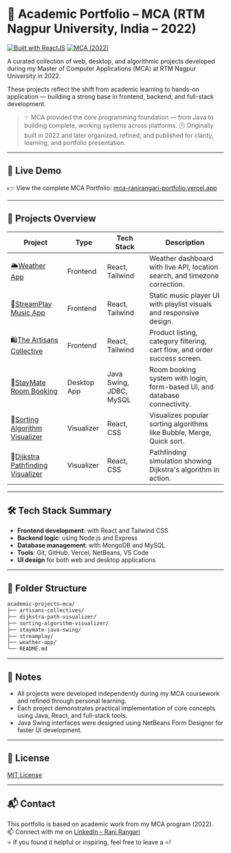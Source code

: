 # 💼 Academic Portfolio – MCA (RTM Nagpur University, India – 2022)  
[![Built with ReactJS](https://img.shields.io/badge/Built_with-ReactJS-61DAFB?logo=react&logoColor=white)](https://reactjs.org/)
[![MCA (2022)](https://img.shields.io/badge/MCA_(2022)-RTM_Nagpur_University,_India-blue)](https://www.nagpuruniversity.ac.in/)


A curated collection of web, desktop, and algorithmic projects developed during my Master of Computer Applications (MCA) at RTM Nagpur University in 2022.  

These projects reflect the shift from academic learning to hands-on application — building a strong base in frontend, backend, and full-stack development.  

> ✨ MCA provided the core programming foundation — from Java to building complete, working systems across platforms.
> 🕒 Originally built in 2022 and later organized, refined, and published for clarity, learning, and portfolio presentation.  

---

## 🚀 Live Demo

👉 View the complete MCA Portfolio: [mca-ranirangari-portfolio.vercel.app](https://mca-ranirangari-portfolio.vercel.app/)

---

## 📁 Projects Overview

| Project | Type | Tech Stack | Description |
|--------|------|------------|-------------|
| 🌦️[Weather App](./weather-app/) | Frontend | React, Tailwind | Weather dashboard with live API, location search, and timezone correction. |
| 🎵[StreamPlay Music App](./streamplay) | Frontend | React, Tailwind | Static music player UI with playlist visuals and responsive design. |
| 🛍️[The Artisans Collective](./artisans-collectives) | Frontend | React, Tailwind | Product listing, category filtering, cart flow, and order success screen.|
| 🏨[StayMate Room Booking](./staymate-java-swing) | Desktop App | Java Swing, JDBC, MySQL | Room booking system with login, form-based UI, and database connectivity. |
| 🔢[Sorting Algorithm Visualizer](./sorting-algorithm-visualizer) | Visualizer | React, CSS | Visualizes popular sorting algorithms like Bubble, Merge, Quick sort. |
| 🧭[Dijkstra Pathfinding Visualizer](./dijkstra-path-visualizer) | Visualizer | React, CSS | Pathfinding simulation showing Dijkstra's algorithm in action. |


---

## 🛠️ Tech Stack Summary

- **Frontend development**: with React and Tailwind CSS
- **Backend logic**: using Node.js and Express
- **Database management**: with MongoDB and MySQL
- **Tools**: Git, GitHub, Vercel, NetBeans, VS Code
- **UI design** for both web and desktop applications

---

## 📁 Folder Structure

```bash
academic-projects-mca/
├── artisans-collectives/
├── dijkstra-path-visualizer/
├── sorting-algorithm-visualizer/
├── staymate-java-swing/
├── streamplay/
├── weather-app/
└── README.md
```

---

## 📌 Notes

- All projects were developed independently during my MCA coursework and refined through personal learning.
- Each project demonstrates practical implementation of core concepts using Java, React, and full-stack tools.
- Java Swing interfaces were designed using NetBeans Form Designer for faster UI development.

---

## 📜 License

[MIT License](LICENSE)

---

## 📬 Contact

This portfolio is based on academic work from my MCA program (2022).  
📫 Connect with me on [LinkedIn – Rani Rangari](https://www.linkedin.com/in/rani-rangari/)  
⭐ If you found it helpful or inspiring, feel free to leave a ⭐!
